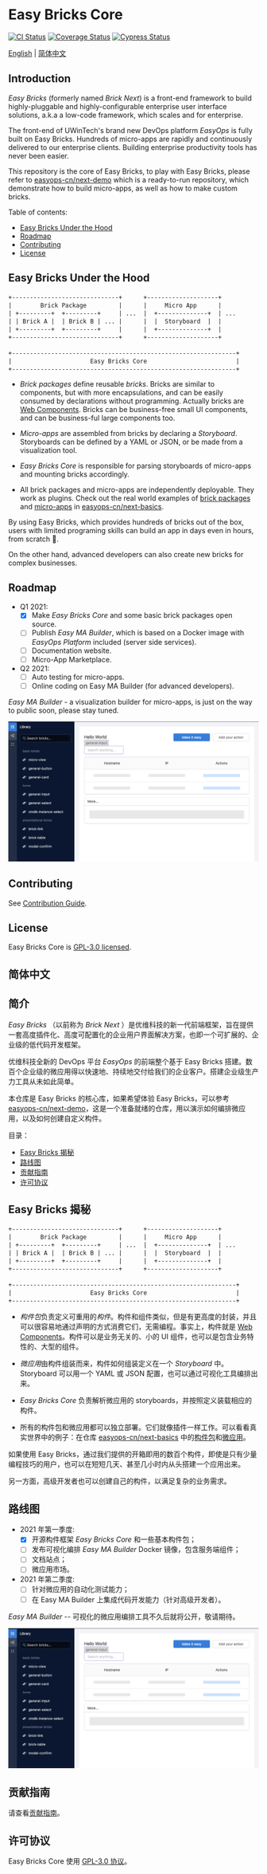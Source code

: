 # Easy Bricks Core

[![CI Status](https://github.com/easyops-cn/next-core/actions/workflows/ci.yml/badge.svg?event=push)](https://github.com/easyops-cn/next-core/actions?query=workflow%3ACI)
[![Coverage Status](https://codecov.io/gh/easyops-cn/next-core/branch/master/graph/badge.svg?token=XSPIZ7X5WH)](https://codecov.io/gh/easyops-cn/next-core)
[![Cypress Status](https://img.shields.io/endpoint?url=https://dashboard.cypress.io/badge/simple/67qbbe/master&style=flat&logo=cypress)](https://dashboard.cypress.io/projects/67qbbe/runs)

[English](#readme) | [简体中文](#简体中文)

## Introduction

_Easy Bricks_ (formerly named _Brick Next_) is a front-end framework to build highly-pluggable and highly-configurable enterprise user interface solutions, a.k.a a low-code framework, which scales and for enterprise.

The front-end of UWinTech's brand new DevOps platform _EasyOps_ is fully built on Easy Bricks. Hundreds of micro-apps are rapidly and continuously delivered to our enterprise clients. Building enterprise productivity tools has never been easier.

This repository is the core of Easy Bricks, to play with Easy Bricks, please refer to [easyops-cn/next-demo](https://github.com/easyops-cn/next-demo) which is a ready-to-run repository, which demonstrate how to build micro-apps, as well as how to make custom bricks.

Table of contents:

- [Easy Bricks Under the Hood](#easy-bricks-under-the-hood)
- [Roadmap](#roadmap)
- [Contributing](#contributing)
- [License](#license)

## Easy Bricks Under the Hood

```
+------------------------------+      +--------------------+
|        Brick Package         |      |     Micro App      |
| +---------+  +---------+     | ...  |  +--------------+  | ...
| | Brick A |  | Brick B | ... |      |  |  Storyboard  |  |
| +---------+  +---------+     |      |  +--------------+  |
+------------------------------+      +--------------------+

+---------------------------------------------------------------+
|                      Easy Bricks Core                         |
+---------------------------------------------------------------+
```

- _Brick packages_ define reusable _bricks_. Bricks are similar to components, but with more encapsulations, and can be easily consumed by declarations without programming. Actually bricks are [Web Components](https://developer.mozilla.org/en-US/docs/Web/Web_Components). Bricks can be business-free small UI components, and can be business-ful large components too.

- _Micro-apps_ are assembled from bricks by declaring a _Storyboard_. Storyboards can be defined by a YAML or JSON, or be made from a visualization tool.

- _Easy Bricks Core_ is responsible for parsing storyboards of micro-apps and mounting bricks accordingly.

- All brick packages and micro-apps are independently deployable. They work as plugins. Check out the real world examples of [brick packages](https://github.com/easyops-cn/next-basics/tree/master/bricks) and [micro-apps](https://github.com/easyops-cn/next-basics/tree/master/micro-apps) in [easyops-cn/next-basics](https://github.com/easyops-cn/next-basics).

By using Easy Bricks, which provides hundreds of bricks out of the box, users with limited programing skills can build an app in days even in hours, from scratch 🍻.

On the other hand, advanced developers can also create new bricks for complex businesses.

## Roadmap

- Q1 2021:
  - [x] Make _Easy Bricks Core_ and some basic brick packages open source.
  - [ ] Publish _Easy MA Builder_, which is based on a Docker image with _EasyOps Platform_ included (server side services).
  - [ ] Documentation website.
  - [ ] Micro-App Marketplace.
- Q2 2021:
  - [ ] Auto testing for micro-apps.
  - [ ] Online coding on Easy MA Builder (for advanced developers).

_Easy MA Builder_ - a visualization builder for micro-apps, is just on the way to public soon, please stay tuned.

![Visual builder](https://github.com/easyops-cn/next-demo/raw/master/assets/visual-builder.png)

## Contributing

See [Contribution Guide](./CONTRIBUTING.md).

## License

Easy Bricks Core is [GPL-3.0 licensed](./COPYING).

## 简体中文

## 简介

_Easy Bricks_ （以前称为 _Brick Next_ ）是优维科技的新一代前端框架，旨在提供一套高度插件化、高度可配置化的企业用户界面解决方案，也即一个可扩展的、企业级的低代码开发框架。

优维科技全新的 DevOps 平台 _EasyOps_ 的前端整个基于 Easy Bricks 搭建。数百个企业级的微应用得以快速地、持续地交付给我们的企业客户。搭建企业级生产力工具从未如此简单。

本仓库是 Easy Bricks 的核心库，如果希望体验 Easy Bricks，可以参考 [easyops-cn/next-demo](https://github.com/easyops-cn/next-demo)，这是一个准备就绪的仓库，用以演示如何编排微应用，以及如何创建自定义构件。

目录：

- [Easy Bricks 揭秘](#easy-bricks-揭秘)
- [路线图](#路线图)
- [贡献指南](#贡献指南)
- [许可协议](#许可协议)

## Easy Bricks 揭秘

```
+------------------------------+      +--------------------+
|        Brick Package         |      |     Micro App      |
| +---------+  +---------+     | ...  |  +--------------+  | ...
| | Brick A |  | Brick B | ... |      |  |  Storyboard  |  |
| +---------+  +---------+     |      |  +--------------+  |
+------------------------------+      +--------------------+

+---------------------------------------------------------------+
|                      Easy Bricks Core                         |
+---------------------------------------------------------------+
```

- *构件包*负责定义可重用的*构件*。构件和组件类似，但是有更高度的封装，并且可以很容易地通过声明的方式消费它们，无需编程。事实上，构件就是 [Web Components](https://developer.mozilla.org/en-US/docs/Web/Web_Components)。构件可以是业务无关的、小的 UI 组件，也可以是包含业务特性的、大型的组件。

- *微应用*由构件组装而来，构件如何组装定义在一个 _Storyboard_ 中。Storyboard 可以用一个 YAML 或 JSON 配置，也可以通过可视化工具编排出来。

- _Easy Bricks Core_ 负责解析微应用的 storyboards，并按照定义装载相应的构件。

- 所有的构件包和微应用都可以独立部署。它们就像插件一样工作。可以看看真实世界中的例子：在仓库 [easyops-cn/next-basics](https://github.com/easyops-cn/next-basics) 中的[构件包](https://github.com/easyops-cn/next-basics/tree/master/bricks)和[微应用](https://github.com/easyops-cn/next-basics/tree/master/micro-apps)。

如果使用 Easy Bricks，通过我们提供的开箱即用的数百个构件，即使是只有少量编程技巧的用户，也可以在短短几天、甚至几小时内从头搭建一个应用出来。

另一方面，高级开发者也可以创建自己的构件，以满足复杂的业务需求。

## 路线图

- 2021 年第一季度:
  - [x] 开源构件框架 _Easy Bricks Core_ 和一些基本构件包；
  - [ ] 发布可视化编排 _Easy MA Builder_ Docker 镜像，包含服务端组件；
  - [ ] 文档站点；
  - [ ] 微应用市场。
- 2021 年第二季度:
  - [ ] 针对微应用的自动化测试能力；
  - [ ] 在 Easy MA Builder 上集成代码开发能力（针对高级开发者）。

_Easy MA Builder_ -- 可视化的微应用编排工具不久后就将公开，敬请期待。

![Visual builder](https://github.com/easyops-cn/next-demo/raw/master/assets/visual-builder.png)

## 贡献指南

请查看[贡献指南](./CONTRIBUTING.md)。

## 许可协议

Easy Bricks Core 使用 [GPL-3.0 协议](./COPYING)。
